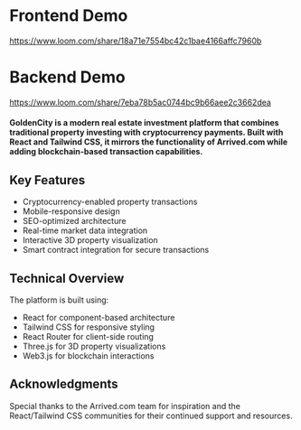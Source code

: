 # Frontend Demo

https://www.loom.com/share/18a71e7554bc42c1bae4166affc7960b

# Backend Demo

https://www.loom.com/share/7eba78b5ac0744bc9b66aee2c3662dea

#### GoldenCity is a modern real estate investment platform that combines traditional property investing with cryptocurrency payments. Built with React and Tailwind CSS, it mirrors the functionality of Arrived.com while adding blockchain-based transaction capabilities.

## Key Features

- Cryptocurrency-enabled property transactions
- Mobile-responsive design
- SEO-optimized architecture
- Real-time market data integration
- Interactive 3D property visualization
- Smart contract integration for secure transactions

## Technical Overview

The platform is built using:

- React for component-based architecture
- Tailwind CSS for responsive styling
- React Router for client-side routing
- Three.js for 3D property visualizations
- Web3.js for blockchain interactions



## Acknowledgments

Special thanks to the Arrived.com team for inspiration and the React/Tailwind CSS communities for their continued support and resources.
